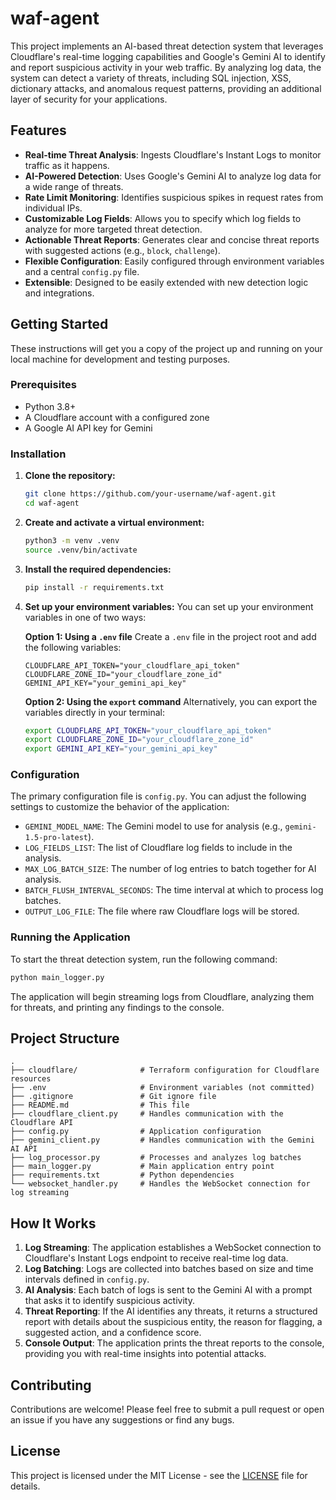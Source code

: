 # waf-agent

This project implements an AI-based threat detection system that leverages Cloudflare's real-time logging capabilities and Google's Gemini AI to identify and report suspicious activity in your web traffic. By analyzing log data, the system can detect a variety of threats, including SQL injection, XSS, dictionary attacks, and anomalous request patterns, providing an additional layer of security for your applications.

## Features

- **Real-time Threat Analysis**: Ingests Cloudflare's Instant Logs to monitor traffic as it happens.
- **AI-Powered Detection**: Uses Google's Gemini AI to analyze log data for a wide range of threats.
- **Rate Limit Monitoring**: Identifies suspicious spikes in request rates from individual IPs.
- **Customizable Log Fields**: Allows you to specify which log fields to analyze for more targeted threat detection.
- **Actionable Threat Reports**: Generates clear and concise threat reports with suggested actions (e.g., `block`, `challenge`).
- **Flexible Configuration**: Easily configured through environment variables and a central `config.py` file.
- **Extensible**: Designed to be easily extended with new detection logic and integrations.

## Getting Started

These instructions will get you a copy of the project up and running on your local machine for development and testing purposes.

### Prerequisites

- Python 3.8+
- A Cloudflare account with a configured zone
- A Google AI API key for Gemini

### Installation

1. **Clone the repository:**
   ```bash
   git clone https://github.com/your-username/waf-agent.git
   cd waf-agent
   ```

2. **Create and activate a virtual environment:**
   ```bash
   python3 -m venv .venv
   source .venv/bin/activate
   ```

3. **Install the required dependencies:**
   ```bash
   pip install -r requirements.txt
   ```

4. **Set up your environment variables:**
   You can set up your environment variables in one of two ways:

   **Option 1: Using a `.env` file**
   Create a `.env` file in the project root and add the following variables:
   ```
   CLOUDFLARE_API_TOKEN="your_cloudflare_api_token"
   CLOUDFLARE_ZONE_ID="your_cloudflare_zone_id"
   GEMINI_API_KEY="your_gemini_api_key"
   ```

   **Option 2: Using the `export` command**
   Alternatively, you can export the variables directly in your terminal:
   ```bash
   export CLOUDFLARE_API_TOKEN="your_cloudflare_api_token"
   export CLOUDFLARE_ZONE_ID="your_cloudflare_zone_id"
   export GEMINI_API_KEY="your_gemini_api_key"
   ```

### Configuration

The primary configuration file is `config.py`. You can adjust the following settings to customize the behavior of the application:

- `GEMINI_MODEL_NAME`: The Gemini model to use for analysis (e.g., `gemini-1.5-pro-latest`).
- `LOG_FIELDS_LIST`: The list of Cloudflare log fields to include in the analysis.
- `MAX_LOG_BATCH_SIZE`: The number of log entries to batch together for AI analysis.
- `BATCH_FLUSH_INTERVAL_SECONDS`: The time interval at which to process log batches.
- `OUTPUT_LOG_FILE`: The file where raw Cloudflare logs will be stored.

### Running the Application

To start the threat detection system, run the following command:

```bash
python main_logger.py
```

The application will begin streaming logs from Cloudflare, analyzing them for threats, and printing any findings to the console.

## Project Structure

```
.
├── cloudflare/              # Terraform configuration for Cloudflare resources
├── .env                     # Environment variables (not committed)
├── .gitignore               # Git ignore file
├── README.md                # This file
├── cloudflare_client.py     # Handles communication with the Cloudflare API
├── config.py                # Application configuration
├── gemini_client.py         # Handles communication with the Gemini AI API
├── log_processor.py         # Processes and analyzes log batches
├── main_logger.py           # Main application entry point
├── requirements.txt         # Python dependencies
└── websocket_handler.py     # Handles the WebSocket connection for log streaming
```

## How It Works

1. **Log Streaming**: The application establishes a WebSocket connection to Cloudflare's Instant Logs endpoint to receive real-time log data.
2. **Log Batching**: Logs are collected into batches based on size and time intervals defined in `config.py`.
3. **AI Analysis**: Each batch of logs is sent to the Gemini AI with a prompt that asks it to identify suspicious activity.
4. **Threat Reporting**: If the AI identifies any threats, it returns a structured report with details about the suspicious entity, the reason for flagging, a suggested action, and a confidence score.
5. **Console Output**: The application prints the threat reports to the console, providing you with real-time insights into potential attacks.

## Contributing

Contributions are welcome! Please feel free to submit a pull request or open an issue if you have any suggestions or find any bugs.

## License

This project is licensed under the MIT License - see the [LICENSE](LICENSE) file for details.
